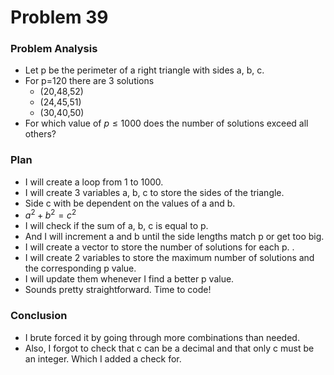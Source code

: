# Problem 39
### Problem Analysis
- Let p be the perimeter of a right triangle with sides a, b, c.
- For p=120 there are 3 solutions 
  - (20,48,52)
  - (24,45,51)
  - (30,40,50)
- For which value of $p \leq 1000$ does the number of solutions exceed all others?

### Plan
- I will create a loop from 1 to 1000.
- I will create 3 variables a, b, c to store the sides of the triangle.
- Side c with be dependent on the values of a and b.
- $a^2 + b^2 = c^2$
- I will check if the sum of a, b, c is equal to p.
- And I will increment a and b until the side lengths match p or get too big.
- I will create a vector to store the number of solutions for each p. .
- I will create 2 variables to store the maximum number of solutions and the corresponding p value.
- I will update them whenever I find a better p value.
- Sounds pretty straightforward. Time to code!

### Conclusion
- I brute forced it by going through more combinations than needed.
- Also, I forgot to check that c can be a decimal and that only c must be an integer. Which I added a check for.